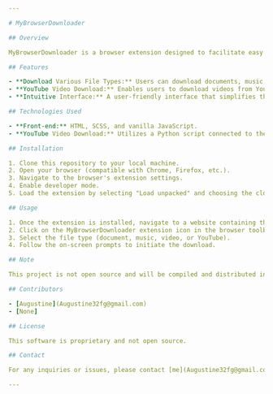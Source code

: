 ```yaml
---

# MyBrowserDownloader

## Overview

MyBrowserDownloader is a browser extension designed to facilitate easy downloading of various types of files directly to the user's local storage. With support for documents, music, videos, and even YouTube videos, this extension simplifies the process of accessing and saving content from the web.

## Features

- **Download Various File Types:** Users can download documents, music files, and videos from various websites directly to their local storage.
- **YouTube Video Download:** Enables users to download videos from YouTube by using a connected Python script.
- **Intuitive Interface:** A user-friendly interface that simplifies the downloading process.

## Technologies Used

- **Front-end:** HTML, SCSS, and vanilla JavaScript.
- **YouTube Video Download:** Utilizes a Python script connected to the JavaScript functionality.

## Installation

1. Clone this repository to your local machine.
2. Open your browser (compatible with Chrome, Firefox, etc.).
3. Navigate to the browser's extension settings.
4. Enable developer mode.
5. Load the extension by selecting "Load unpacked" and choosing the cloned repository folder.

## Usage

1. Once the extension is installed, navigate to a website containing the desired file to download.
2. Click on the MyBrowserDownloader extension icon in the browser toolbar.
3. Select the file type (document, music, video, or YouTube).
4. Follow the on-screen prompts to initiate the download.

## Note

This project is not open source and will be compiled and distributed in binary form.

## Contributors

- [Augustine](Augustine32fg@gmail.com)
- [None]

## License

This software is proprietary and not open source.

## Contact

For any inquiries or issues, please contact [me](Augustine32fg@gmail.com).

---
```

